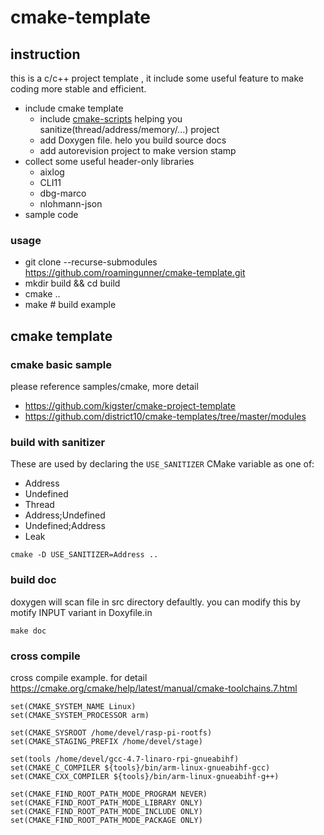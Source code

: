 # cmake-template <!-- omit in toc -->
## instruction
this is a c/c++ project template , it include some useful feature to make coding more stable and efficient.
* include cmake template
  * include [cmake-scripts](https://github.com/StableCoder/cmake-scripts) helping you sanitize(thread/address/memory/...) project
  * add Doxygen file. helo you build source docs
  * add autorevision project to make version stamp
* collect some useful header-only libraries
  * aixlog
  * CLI11
  * dbg-marco
  * nlohmann-json
* sample code

### usage 

- git clone --recurse-submodules https://github.com/roamingunner/cmake-template.git	 
- mkdir build && cd build
- cmake ..	
- make # build example

## cmake template

### cmake basic sample

please reference samples/cmake, more detail 
* https://github.com/kigster/cmake-project-template 
* https://github.com/district10/cmake-templates/tree/master/modules
### build with sanitizer

These are used by declaring the `USE_SANITIZER` CMake variable as one of:
- Address
- Undefined
- Thread
- Address;Undefined
- Undefined;Address
- Leak

`cmake -D USE_SANITIZER=Address ..`

### build doc

doxygen will scan file in src directory defaultly. you can modify this by motify INPUT variant in Doxyfile.in 

`make doc`


### cross compile

cross compile example. for detail https://cmake.org/cmake/help/latest/manual/cmake-toolchains.7.html

```
set(CMAKE_SYSTEM_NAME Linux)
set(CMAKE_SYSTEM_PROCESSOR arm)

set(CMAKE_SYSROOT /home/devel/rasp-pi-rootfs)
set(CMAKE_STAGING_PREFIX /home/devel/stage)

set(tools /home/devel/gcc-4.7-linaro-rpi-gnueabihf)
set(CMAKE_C_COMPILER ${tools}/bin/arm-linux-gnueabihf-gcc)
set(CMAKE_CXX_COMPILER ${tools}/bin/arm-linux-gnueabihf-g++)

set(CMAKE_FIND_ROOT_PATH_MODE_PROGRAM NEVER)
set(CMAKE_FIND_ROOT_PATH_MODE_LIBRARY ONLY)
set(CMAKE_FIND_ROOT_PATH_MODE_INCLUDE ONLY)
set(CMAKE_FIND_ROOT_PATH_MODE_PACKAGE ONLY)
```
